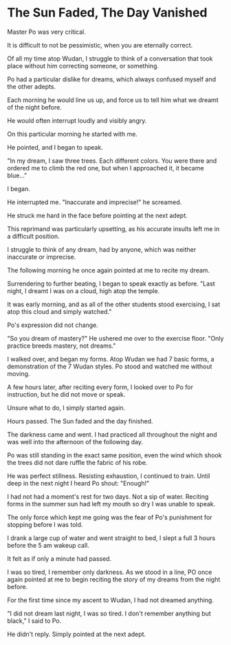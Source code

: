 # The Sun Faded, The Day Vanished

Master Po was very critical.

It is difficult to not be pessimistic, when you are eternally correct.

Of all my time atop Wudan, I struggle to think of a conversation that took place without him correcting someone, or something.

Po had a particular dislike for dreams, which always confused myself and the other adepts.&#x20;

Each morning he would line us up, and force us to tell him what we dreamt of the night before.&#x20;

He would often interrupt loudly and visibly angry.

On this particular morning he started with me.&#x20;

He pointed, and I began to speak.&#x20;

"In my dream, I saw three trees. Each different colors. You were there and ordered me to climb the red one, but when I approached it, it became blue..."&#x20;

I began.

He interrupted me. "Inaccurate and imprecise!" he screamed.&#x20;

He struck me hard in the face before pointing at the next adept.

This reprimand was particularly upsetting, as his accurate insults left me in a difficult position.&#x20;

I struggle to think of any dream, had by anyone, which was neither inaccurate or imprecise.&#x20;

The following morning he once again pointed at me to recite my dream.

Surrendering to further beating, I began to speak exactly as before. "Last night, I dreamt I was on a cloud, high atop the temple.

It was early morning, and as all of the other students stood exercising, I sat atop this cloud and simply watched."

Po's expression did not change.&#x20;

"So you dream of mastery?" He ushered me over to the exercise floor. "Only practice breeds mastery, not dreams."

I walked over, and began my forms. Atop Wudan we had 7 basic forms, a demonstration of the 7 Wudan styles. Po stood and watched me without moving.

A few hours later, after reciting every form, I looked over to Po for instruction, but he did not move or speak.&#x20;

Unsure what to do, I simply started again.

Hours passed. The Sun faded and the day finished.

The darkness came and went. I had practiced all throughout the night and was well into the afternoon of the following day.&#x20;

Po was still standing in the exact same position, even the wind which shook the trees did not dare ruffle the fabric of his robe.

He was perfect stillness. Resisting exhaustion, I continued to train. Until deep in the next night I heard Po shout: "Enough!"

I had not had a moment's rest for two days. Not a sip of water. Reciting forms in the summer sun had left my mouth so dry I was unable to speak.

The only force which kept me going was the fear of Po's punishment for stopping before I was told.

I drank a large cup of water and went straight to bed, I slept a full 3 hours before the 5 am wakeup call.&#x20;

It felt as if only a minute had passed.

I was so tired, I remember only darkness. As we stood in a line, PO once again pointed at me to begin reciting the story of my dreams from the night before.

For the first time since my ascent to Wudan, I had not dreamed anything.

"I did not dream last night, I was so tired. I don't remember anything but black," I said to Po.

He didn't reply. Simply pointed at the next adept.

